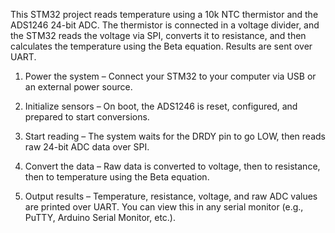 This STM32 project reads temperature using a 10k NTC thermistor and the ADS1246 24-bit ADC. The thermistor is connected in a voltage divider, and the STM32 reads the voltage via SPI, converts it to resistance, and then calculates the temperature using the Beta equation. Results are sent over UART.

1. Power the system – Connect your STM32 to your computer via USB or an external power source.

2. Initialize sensors – On boot, the ADS1246 is reset, configured, and prepared to start conversions.

3. Start reading – The system waits for the DRDY pin to go LOW, then reads raw 24-bit ADC data over SPI.

4. Convert the data – Raw data is converted to voltage, then to resistance, then to temperature using the Beta equation.

5. Output results – Temperature, resistance, voltage, and raw ADC values are printed over UART. You can view this in any serial monitor (e.g., PuTTY, Arduino Serial Monitor, etc.).
